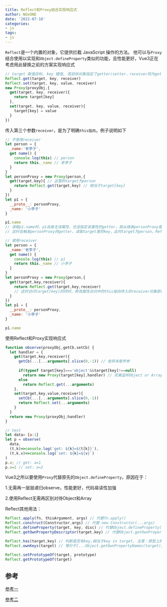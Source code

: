 ```yaml
---
title: Reflect和Proxy结合实现响应式
author: NOxONE
date: '2022-07-18'
categories:
- js
tags:
- js
---
```


`Reflect`是一个内置的对象，它提供拦截 JavaScript 操作的方法。
他可以与`Proxy`结合使用以实现和`Object.defineProperty`类似的功能，且性能更好，Vue3正在考虑用此替换之前的方案实现响应式
```js
// target 取值目标, key 键值, 若目标对象指定了getter/setter，receiver则为getter/setter调用时的this值
Reflect.get(target, key, receiver)
Reflect.set(target, key, value, receiver)
new Proxy(proxyObj,{
  get(target, key, receiver){
    return target[key]
  },
  set(target, key, value, receiver){
    target[key] = value
  }
})
```
传入第三个参数`receiver`，是为了明确`this指向`，例子说明如下
```js
// 不使用receiver
let person = {
  _name:'老李子',
  get name() {
    console.log(this) // person
    return this._name // 老李子
  }
}
let personProxy = new Proxy(person,{
  get(target,key){ // 这里的target为person
    return Reflect.get(target,key) // 相当于target[key]
  }
})
let p1 = {
  __proto__: personProxy,
  _name: '小李子'
}

p1.name  
// 读取p1.name时，p1自身无该属性，也没指定该属性的getter，故从继承personProxy查找
// 这时会触发personProxy的getter，读取target里的key，此时target为person，Reflect.get(target,key)等价于target[key]
```
```js
// 使用receiver
let person = {
  _name:'老李子',
  get name() {
    console.log(this) // p1
    return this._name // 小李子
  }
}
let personProxy = new Proxy(person,{
  get(target,key,receiver){
    return Reflect.get(target,key,receiver) 
    // 这时访问target[key]的同时，修改属性访问中的this指向传入的receiver对象即调用者p1
  }
})
let p1 = {
  __proto__: personProxy,
  _name: '小李子'
}

p1.name  
```
使用Reflect和Proxy实现响应式
```js
function observe(proxyObj,getCb,setCb) {
  let handler = {
    get(target,key,receiver){
      getCb(...[...arguments].slice(0,-1)) // 舍弃末尾传参
      
      if(typeof target[key]==='object'&&target[key]!==null) 
        return new Proxy(target[key],handler) // 完美监听Object or Array
      else
        return Reflect.get(...arguments)
    },
    set(target,key,value,receiver){
      setCb(...[...arguments].slice(0,-1))
      return Reflect.set(...arguments)
    }
  }
  return new Proxy(proxyObj,handler)
}

// test
let data= {a:1}
let p = observe(
  data,
  (t,k)=>console.log(`get: ${k}=${t[k]}`),
  (t,k,v)=>console.log(`set: ${k}=${v}`)
)
p.a; // get: a=1
p.a=2 // set: a=2
```
Vue3之所以要使用`Proxy`代替原先的`Object.defineProperty`，原因在于：

1.无需再一层层递归observe，性能更好，代码易读性加强

2.使用Reflect无需再区别对待Object和Array

Reflect其他用法：
```js
Reflect.apply(fn, thisArgument, args) // 代替fn.apply()
Reflect.construct(Constructor,args) // 代替 new Constructor(...args)
Reflect.defineProperty(target, key, disc) // 代替Object.defineProperty(target,key,disc)
Reflect.getOwnPropertyDescriptor(target,key) // 代替Object.getOwnPropertyDescriptor(target,key)

Reflect.has(target,key) // 判断是否有key,相当于key in target, 注意：原型上的属性也会遍历到
Reflect.ownKeys(target) // 等价于[...Object.getOwnPropertyNames(target), ...Object.getOwnPropertySymbols(target)]

Reflect.setPrototypeOf(target, prototype)
Reflect.getPrototypeOf(target)
```
## 参考
[参考一](https://developer.mozilla.org/en-US/docs/Web/JavaScript/Reference/Global_Objects/Reflect/get)

[参考二](https://juejin.cn/book/6844733763675488269/section/6844733763759374344?referrer=574f8d8d2e958a005fd4edac)
